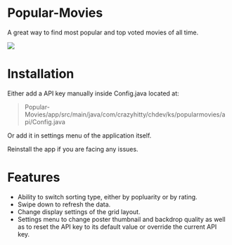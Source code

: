 # Popular-Movies

A great way to find most popular and top voted movies of all time.

![](http://i.imgur.com/aTCB772.png)

# Installation

Either add a API key manually inside Config.java located at:

>Popular-Movies/app/src/main/java/com/crazyhitty/chdev/ks/popularmovies/api/Config.java

Or add it in settings menu of the application itself.

Reinstall the app if you are facing any issues.

# Features

* Ability to switch sorting type, either by popluarity or by rating.
* Swipe down to refresh the data.
* Change display settings of the grid layout.
* Settings menu to change poster thumbnail and backdrop quality as well as to reset the API key to its default value or override the current API key.
